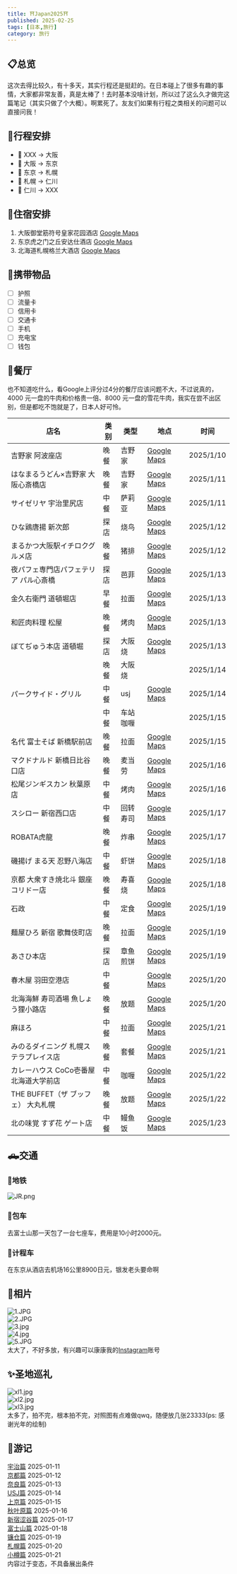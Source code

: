 ```yaml
---
title: ⛩️Japan2025⛩️
published: 2025-02-25
tags: [日本,旅行]
category: 旅行
---
```

## 📋️总览  
这次去得比较久，有十多天，其实行程还是挺赶的。在日本碰上了很多有趣的事情，大家都非常友善，真是太棒了！去时基本没啥计划，所以过了这么久才做完这篇笔记（其实只做了个大概）。啊累死了。友友们如果有行程之类相关的问题可以直接问我！

## 📅行程安排  
- 🛫 XXX → 大阪  
- 🚄 大阪 → 东京  
- 🛫 东京 → 札幌  
- 🛫 札幌 → 仁川  
- 🛫 仁川 → XXX  

## 🏨住宿安排  
1. 大阪御堂筋符号皇家花园酒店 [Google Maps](https://maps.app.goo.gl/sqoCRVhakKp35MGNA)  
2. 东京虎之门之丘安达仕酒店 [Google Maps](https://maps.app.goo.gl/74Y3yuTn8xcADB9fA)  
3. 北海道札幌格兰大酒店 [Google Maps](https://maps.app.goo.gl/appNCrBdKVNosQjw5)  

## 🎒携带物品  
- [ ] 护照  
- [ ] 流量卡  
- [ ] 信用卡  
- [ ] 交通卡  
- [ ] 手机  
- [ ] 充电宝  
- [ ] 钱包  

## 🍴餐厅  
也不知道吃什么，看Google上评分过4分的餐厅应该问题不大，不过说真的，4000 元一盘的牛肉和价格贵一倍、8000 元一盘的雪花牛肉，我实在尝不出区别，但是都吃不饱就是了，日本人好可怜。

| 店名                                   | 类别 | 类型     | 地点                                                                                   | 时间      |
| -------------------------------------- | ---- | -------- | -------------------------------------------------------------------------------------- | --------- |
| 吉野家 阿波座店                        | 晚餐 | 吉野家   | [Google Maps](https://maps.app.goo.gl/kwDWNtfmRf3nkyp27) | 2025/1/10 |
| はなまるうどん×吉野家 大阪心斎橋店     | 晚餐 | 吉野家   | [Google Maps](https://maps.app.goo.gl/mqB3XrKoXH63DtRS8) | 2025/1/11 |
| サイゼリヤ 宇治里尻店                  | 中餐 | 萨莉亚   | [Google Maps](https://maps.app.goo.gl/ErNCMDJZvGwA3JKK8) | 2025/1/11 |
| ひな鶏唐揚 新次郎                      | 探店 | 烧鸟     | [Google Maps](https://maps.app.goo.gl/a4fkCnyQHD1LoVHf9) | 2025/1/12 |
| まるかつ大阪駅イチロクグルメ店         | 晚餐 | 猪排     | [Google Maps](https://maps.app.goo.gl/QUQhykUMvjMq3L216) | 2025/1/12 |
| 夜パフェ専門店パフェテリア パル心斎橋  | 探店 | 芭菲     | [Google Maps](https://maps.app.goo.gl/LxAUtygjhDF3nHuB6) | 2025/1/13 |
| 金久右衛門 道頓堀店                    | 早餐 | 拉面     | [Google Maps](https://maps.app.goo.gl/gTo9dXepnWBrqXJd7) | 2025/1/13 |
| 和匠肉料理 松屋                        | 晚餐 | 烤肉     | [Google Maps](https://maps.app.goo.gl/xeC5VqX68WL6aJCw7) | 2025/1/13 |
| ぼてぢゅう本店 道頓堀                  | 探店 | 大阪烧   | [Google Maps](https://maps.app.goo.gl/xmczoDAfcgNrZimk6) | 2025/1/13 |
|                                        | 晚餐 | 大阪烧   |                                                         | 2025/1/14 |
| パークサイド・グリル                   | 中餐 | usj      | [Google Maps](https://maps.app.goo.gl/dvSj83Jzp7zqMY2z6) | 2025/1/14 |
|                                        | 中餐 | 车站咖喱 |                                                         | 2025/1/15 |
| 名代 富士そば 新橋駅前店               | 晚餐 | 拉面     | [Google Maps](https://maps.app.goo.gl/YALdjmSFMZ7JjgFo6) | 2025/1/15 |
| マクドナルド 新橋日比谷口店            | 晚餐 | 麦当劳   | [Google Maps](https://maps.app.goo.gl/Q1KQzHaVrddByuZJA) | 2025/1/16 |
| 松尾ジンギスカン 秋葉原店              | 中餐 | 烤肉     | [Google Maps](https://maps.app.goo.gl/WePHHzpjVAgBh3Fa9) | 2025/1/16 |
| スシロー 新宿西口店                    | 中餐 | 回转寿司 | [Google Maps](https://maps.app.goo.gl/axAz7umGLooz76yGA) | 2025/1/17 |
| ROBATA虎龍                             | 晚餐 | 炸串     | [Google Maps](https://maps.app.goo.gl/PLeXzuR91fQ3hKGo6) | 2025/1/17 |
| 磯揚げ まる天 忍野八海店               | 中餐 | 虾饼     | [Google Maps](https://maps.app.goo.gl/ecj4NNuAvRpaba43A) | 2025/1/18 |
| 京都 大衆すき焼北斗 銀座コリドー店     | 晚餐 | 寿喜烧   | [Google Maps](https://maps.app.goo.gl/2CJorXLKyMzMJVRe6) | 2025/1/18 |
| 石政                                   | 中餐 | 定食     | [Google Maps](https://maps.app.goo.gl/cuPn6ffaAFy1HUZD8) | 2025/1/19 |
| 麺屋ひろ 新宿 歌舞伎町店               | 晚餐 | 拉面     | [Google Maps](https://maps.app.goo.gl/BRAQVsqMHkuSKkBL7) | 2025/1/19 |
| あさひ本店                             | 探店 | 章鱼煎饼 | [Google Maps](https://maps.app.goo.gl/p8zNuxhQs96sKxBW7) | 2025/1/19 |
| 春木屋 羽田空港店                      | 中餐 |          | [Google Maps](https://maps.app.goo.gl/3gFRZimDhJjkkmPeA) | 2025/1/20 |
| 北海海鮮 寿司酒場 魚しょう狸小路店     | 晚餐 | 放题     | [Google Maps](https://maps.app.goo.gl/hEH3RX6r2Ms8GZS37) | 2025/1/20 |
| 麻ほろ                                 | 中餐 | 拉面     | [Google Maps](https://maps.app.goo.gl/FPmWL8teJk6FXuMM7) | 2025/1/21 |
| みのるダイニング 札幌ステラプレイス店  | 晚餐 | 套餐     | [Google Maps](https://maps.app.goo.gl/S6v97TefgHYhxmce7) | 2025/1/21 |
| カレーハウス CoCo壱番屋 北海道大学前店 | 中餐 | 咖喱     | [Google Maps](https://maps.app.goo.gl/dEY39TWM2wwuVP1b9) | 2025/1/22 |
| THE BUFFET（ザ ブッフェ） 大丸札幌     | 晚餐 | 放题     | [Google Maps](https://maps.app.goo.gl/Ey4nd75CXn5RZjuD8) | 2025/1/22 |
| 北の味覚 すず花 ゲート店               | 中餐 | 鳗鱼饭   | [Google Maps](https://maps.app.goo.gl/oSCB3nzfhJHxnHRJ9) | 2025/1/23 |

## 🛻交通  
### 🚉地铁  
![JR.png](https://s2.loli.net/2025/02/24/oweC46gXKdDjWAJ.png)  
### 🚗包车  
去富士山那一天包了一台七座车，费用是10小时2000元。  
### 🚖计程车  
在东京从酒店去机场16公里8900日元，银发老头要命啊  

## 📸相片  
![1.JPG](https://s2.loli.net/2025/02/24/Ylr5hJ8DnWU6X9g.jpg)  
![2.JPG](https://s2.loli.net/2025/02/25/9Z3DbuVWfQtje5z.jpg)  
![3.jpg](https://s2.loli.net/2025/02/25/dHAWqTkxsvhSbcP.jpg)  
![4.jpg](https://s2.loli.net/2025/02/25/DwbraLYmWZ5XJsq.jpg)  
![5.JPG](https://s2.loli.net/2025/02/25/bwkjJg6PyCq4GaW.jpg)  
太大了，不好多放，有兴趣可以康康我的[Instagram](https://www.instagram.com/mikuorzzz/)账号  

## ✨️圣地巡礼  
![xl1.jpg](https://s2.loli.net/2025/02/24/mTGVdDRS5ulU9Hc.jpg)  
![xl2.jpg](https://s2.loli.net/2025/02/24/uOKYxj1JHPaSt8w.jpg)  
![xl3.jpg](https://s2.loli.net/2025/02/24/MCF1ejq8iJdGY9R.jpg)  
太多了，拍不完，根本拍不完，对照图有点难做qwq，随便放几张23333(ps: 感谢光年的绘制)  


## 📝游记
[宇治篇](日本游记-宇治篇.md) 2025-01-11  
[京都篇](日本游记-京都篇.md) 2025-01-12  
[奈良篇](日本游记-奈良篇.md) 2025-01-13  
[USJ篇](日本游记-USJ篇.md) 2025-01-14  
[上京篇](日本游记-上京篇.md) 2025-01-15  
[秋叶原篇](日本游记-秋叶原篇.md) 2025-01-16  
[新宿涩谷篇](日本游记-新宿涩谷篇.md) 2025-01-17  
[富士山篇](日本游记-富士山篇.md) 2025-01-18  
[镰仓篇](日本游记-镰仓篇.md) 2025-01-19  
[札幌篇](日本游记-札幌篇.md) 2025-01-20  
[小樽篇](日本游记-小樽篇.md) 2025-01-21  
内容过于变态，不具备展出条件  